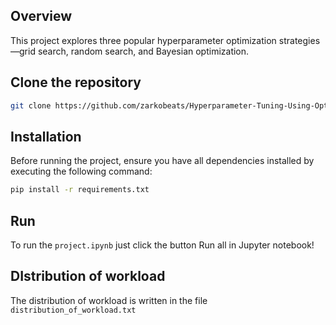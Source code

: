 ## Overview

This project explores three popular hyperparameter optimization strategies—grid search, random search, and Bayesian optimization.

## Clone the repository

```sh
git clone https://github.com/zarkobeats/Hyperparameter-Tuning-Using-Optimization-Strategies.git

```

## Installation

Before running the project, ensure you have all dependencies installed by executing the following command:

```sh
pip install -r requirements.txt
```

## Run

To run the `project.ipynb` just click the button Run all in Jupyter notebook!

## DIstribution of workload

The distribution of workload is written in the file `distribution_of_workload.txt`
